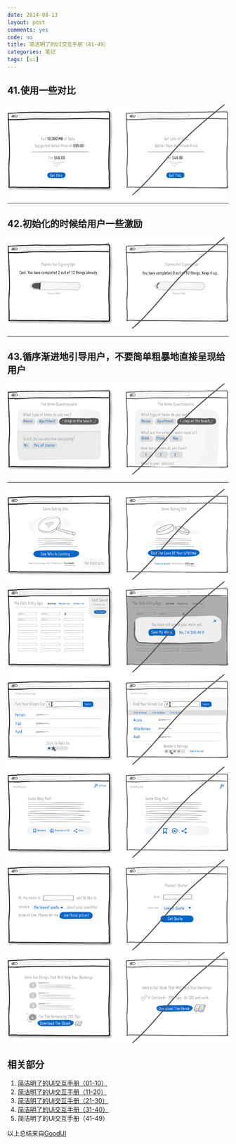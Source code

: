 ```yaml
---
date: 2014-08-13
layout: post
comments: yes
code: no
title: 简洁明了的UI交互手册（41-49）
categories: 笔记
tags: [ui]
---
```


## 41.使用一些对比
[![41.使用一些对比](/uploads/2014/08/idea041.png)](/uploads/2014/08/idea041.png)

-----

## 42.初始化的时候给用户一些激励
[![42.初始化的时候给用户一些激励](/uploads/2014/08/idea042.png)](/uploads/2014/08/idea042.png)

-----

## 43.循序渐进地引导用户，不要简单粗暴地直接呈现给用户
[![43.循序渐进地引导用户，不要简单粗暴地直接呈现给用户](/uploads/2014/08/idea043.png)](/uploads/2014/08/idea043.png)

-----

[![44](/uploads/2014/08/idea044.png)](/uploads/2014/08/idea044.png)
[![45](/uploads/2014/08/idea045.png)](/uploads/2014/08/idea045.png)
[![46](/uploads/2014/08/idea046.png)](/uploads/2014/08/idea046.png)
[![47](/uploads/2014/08/idea047.png)](/uploads/2014/08/idea047.png)
[![48](/uploads/2014/08/idea048.png)](/uploads/2014/08/idea048.png)
[![49](/uploads/2014/08/idea049.png)](/uploads/2014/08/idea049.png)

## 相关部分

1. [简洁明了的UI交互手册（01-10）](/2014-08-05/good-ui-01.html)
2. [简洁明了的UI交互手册（11-20）](/2014-08-08/good-ui-02.html)
3. [简洁明了的UI交互手册（21-30）](/2014-08-09/good-ui-03.html)
4. [简洁明了的UI交互手册（31-40）](/2014-08-09/good-ui-04.html)
5. 简洁明了的UI交互手册（41-49）

以上总结来自[GoodUI](http://www.goodui.org/index_v6.html)